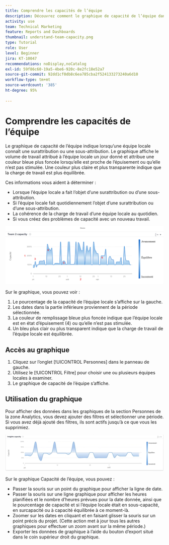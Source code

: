 ```yaml
---
title: Comprendre les capacités de l’équipe
description: Découvrez comment le graphique de capacité de l’équipe dans [!UICONTROL Enhanced Analytics] indique quand une équipe locale a été suraffectée ou sous-affectée.
activity: use
team: Technical Marketing
feature: Reports and Dashboards
thumbnail: understand-team-capacity.png
type: Tutorial
role: User
level: Beginner
jira: KT-10047
recommendations: noDisplay,noCatalog
exl-id: 59f86c60-19a5-4be6-920c-8e2fc18e52a7
source-git-commit: 92dd1cf0db8c6ea785cba2f524133273240a6d10
workflow-type: tm+mt
source-wordcount: '385'
ht-degree: 95%

---
```


# Comprendre les capacités de l’équipe

Le graphique de capacité de l’équipe indique lorsqu’une équipe locale connaît une surattribution ou une sous-attribution. Le graphique affiche le volume de travail attribué à l’équipe locale un jour donné et attribue une couleur bleue plus foncée lorsqu’elle est proche de l’épuisement ou qu’elle n’est pas stimulée. Une couleur plus claire et plus transparente indique que la charge de travail est plus équilibrée.

Ces informations vous aident à déterminer :

* Lorsque l’équipe locale a fait l’objet d’une surattribution ou d’une sous-attribution.
* Si l’équipe locale fait quotidiennement l’objet d’une surattribution ou d’une sous-attribution.
* La cohérence de la charge de travail d’une équipe locale au quotidien.
* Si vous créez des problèmes de capacité avec un nouveau travail.

![Image montrant un graphique de capacité d’équipe avec des nombres sur les zones décrites dans la liste ci-dessous](assets/section-3-4.png)

Sur le graphique, vous pouvez voir :

1. Le pourcentage de la capacité de l’équipe locale s’affiche sur la gauche.
1. Les dates dans la partie inférieure proviennent de la période sélectionnée.
1. La couleur de remplissage bleue plus foncée indique que l’équipe locale est en état d’épuisement (4) ou qu’elle n’est pas stimulée.
1. Un bleu plus clair ou plus transparent indique que la charge de travail de l’équipe locale est équilibrée.

## Accès au graphique

1. Cliquez sur l’onglet [!UICONTROL Personnes] dans le panneau de gauche.
1. Utilisez le [!UICONTROL Filtre] pour choisir une ou plusieurs équipes locales à examiner.
1. Le graphique de capacité de l’équipe s’affiche.

## Utilisation du graphique

Pour afficher des données dans les graphiques de la section Personnes de la zone Analytics, vous devez ajouter des filtres et sélectionner une période. Si vous avez déjà ajouté des filtres, ils sont actifs jusqu’à ce que vous les supprimiez.

![Image montrant un graphique de capacité d’équipe](assets/section-3-5.png)

Sur le graphique Capacité de l’équipe, vous pouvez :

* Passer la souris sur un point du graphique pour afficher la ligne de date.
* Passer la souris sur une ligne graphique pour afficher les heures planifiées et le nombre d’heures prévues pour la date donnée, ainsi que le pourcentage de capacité et si l’équipe locale était en sous-capacité, en surcapacité ou à capacité équilibrée à ce moment-là.
* Zoomer sur les dates en cliquant et en faisant glisser la souris sur un point précis du projet. (Cette action met à jour tous les autres graphiques pour effectuer un zoom avant sur la même période.)
* Exporter les données de graphique à l’aide du bouton d’export situé dans le coin supérieur droit du graphique.
